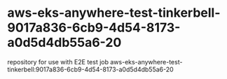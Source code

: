# aws-eks-anywhere-test-tinkerbell-9017a836-6cb9-4d54-8173-a0d5d4db55a6-20
repository for use with E2E test job aws-eks-anywhere-test-tinkerbell:9017a836-6cb9-4d54-8173-a0d5d4db55a6-20
